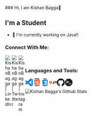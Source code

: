 <!--
**kishanbagga/kishanbagga** is a ✨ _special_ ✨ repository because its `README.md` (this file) appears on your GitHub profile.
-->### Hi, I am Kishan Bagga👋

## I'm a Student
- 💼 I'm currently working on Java!! 

### Connect With Me:

[<img align="left" alt="KishanBagga | LinkedIn" width="22px" src="https://cdn.jsdelivr.net/npm/simple-icons@v3/icons/linkedin.svg" />][linkedin]
[<img align="left" alt="KishanBagga | Twitter" width="22px" src="https://cdn.jsdelivr.net/npm/simple-icons@v3/icons/twitter.svg" />][twitter]
[<img align="left" alt="KishanBagga | Instagram" width="22px" src="https://cdn.jsdelivr.net/npm/simple-icons@v3/icons/instagram.svg" />][instagram]

<br />

### Languages and Tools:

[<img align="left" alt="Visual Studio Code" width="26px" src="https://raw.githubusercontent.com/github/explore/80688e429a7d4ef2fca1e82350fe8e3517d3494d/topics/visual-studio-code/visual-studio-code.png" />][vscode]
[<img align="left" alt="HTML5" width="26px" src="https://raw.githubusercontent.com/github/explore/80688e429a7d4ef2fca1e82350fe8e3517d3494d/topics/html/html.png" />][html]
[<img align="left" alt="CSS3" width="26px" src="https://raw.githubusercontent.com/github/explore/80688e429a7d4ef2fca1e82350fe8e3517d3494d/topics/css/css.png" />][css]
[<img align="left" alt="Git" width="26px" src="https://raw.githubusercontent.com/github/explore/80688e429a7d4ef2fca1e82350fe8e3517d3494d/topics/git/git.png" />][git]
[<img align="left" alt="GitHub" width="26px" src="https://raw.githubusercontent.com/github/explore/78df643247d429f6cc873026c0622819ad797942/topics/github/github.png" />][github]
[<img align="left" alt="Terminal" width="26px" src="https://raw.githubusercontent.com/github/explore/80688e429a7d4ef2fca1e82350fe8e3517d3494d/topics/terminal/terminal.png" />][terminal]

<br />
<br />


<img align="left" alt="Kishan Bagga's Github Stats" src="https://github-readme-stats.vercel.app/api?username=kishanbagga&show_icons=true&hide_border=true&theme=radical">




[twitter]:https://twitter.com/baggakishan
[linkedin]:https://www.linkedin.com/in/kishanbagga/
[instagram]:https://www.instagram.com/kishansinghbaggaji/
[vscode]:https://code.visualstudio.com/
[html]:https://www.w3schools.com/html/
[css]:https://www.w3schools.com/css/
[git]:https://git-scm.com/
[github]:https://github.com/
[terminal]:https://www.microsoft.com/en-us/p/windows-terminal/9n0dx20hk701#activetab=pivot:overviewtab
